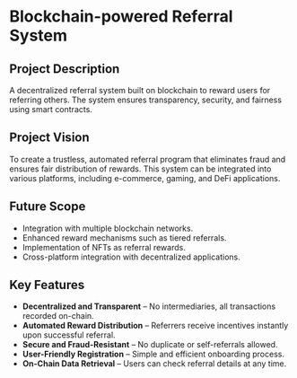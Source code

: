 # Blockchain-powered Referral System

## Project Description
A decentralized referral system built on blockchain to reward users for referring others. The system ensures transparency, security, and fairness using smart contracts.

## Project Vision
To create a trustless, automated referral program that eliminates fraud and ensures fair distribution of rewards. This system can be integrated into various platforms, including e-commerce, gaming, and DeFi applications.

## Future Scope
- Integration with multiple blockchain networks.
- Enhanced reward mechanisms such as tiered referrals.
- Implementation of NFTs as referral rewards.
- Cross-platform integration with decentralized applications.

## Key Features
- **Decentralized and Transparent** – No intermediaries, all transactions recorded on-chain.
- **Automated Reward Distribution** – Referrers receive incentives instantly upon successful referral.
- **Secure and Fraud-Resistant** – No duplicate or self-referrals allowed.
- **User-Friendly Registration** – Simple and efficient onboarding process.
- **On-Chain Data Retrieval** – Users can check referral details at any time.

